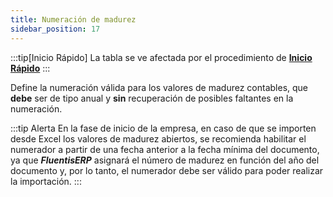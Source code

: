 ```yaml
---
title: Numeración de madurez 
sidebar_position: 17
---
```


:::tip[Inicio Rápido]
La tabla se ve afectada por el procedimiento de [**Inicio Rápido**](/docs/guide/fast-start)
:::

Define la numeración válida para los valores de madurez contables, que **debe** ser de tipo anual y **sin** recuperación de posibles faltantes en la numeración.

:::tip Alerta
En la fase de inicio de la empresa, en caso de que se importen desde Excel los valores de madurez abiertos, se recomienda habilitar el numerador a partir de una fecha anterior a la fecha mínima del documento, ya que ***FluentisERP*** asignará el número de madurez en función del año del documento y, por lo tanto, el numerador debe ser válido para poder realizar la importación.
:::